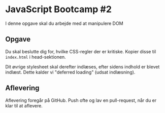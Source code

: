 # JavaScript Bootcamp #2
I denne opgave skal du arbejde med at manipulere DOM

## Opgave
Du skal beslutte dig for, hvilke CSS-regler der er kritiske.
Kopier disse til `index.html` i head-sektionen.

Dit øvrige stylesheet skal derefter indlæses, efter sidens indhold er blevet indlæst. Dette kalder vi "deferred loading" (udsat indlæsning).

## Aflevering
Aflevering foregår på GitHub. Push ofte og lav en pull-request, når du er klar til at aflevere.